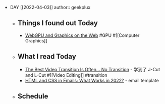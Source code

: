 - DAY [[2022-04-03]]
  author:: geekplux
	- ## Things I found out Today
		- [WebGPU and Graphics on the Web](https://cesium.com/open-metaverse-podcast/webgpu/) #GPU #[[Computer Graphics]]
	- ## What I read Today
		- [The Best Video Transition Is Often... No Transition](https://www.betterdevscreencasts.com/posts/best-transition-often-no-transition) - 学到了 J-Cut and L-Cut #[[Video Editing]] #transition
		- [HTML and CSS in Emails: What Works in 2022?](https://designmodo.com/html-css-emails/) - email template
	- ## Schedule